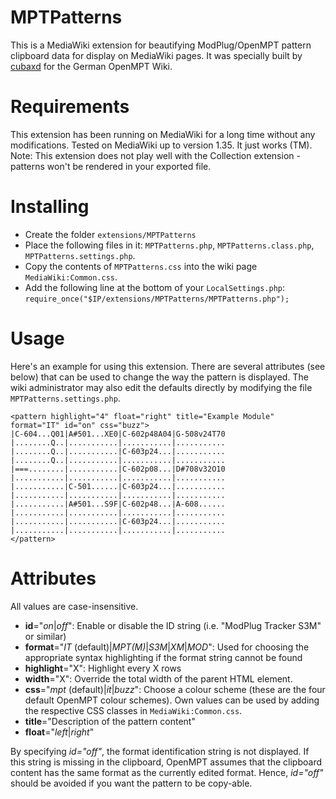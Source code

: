 # MPTPatterns
This is a MediaWiki extension for beautifying ModPlug/OpenMPT pattern clipboard data for display on MediaWiki pages. It was specially built by [cubaxd](https://cubaxd.net/) for the German OpenMPT Wiki.

# Requirements
This extension has been running on MediaWiki for a long time without any modifications. Tested on MediaWiki up to version 1.35. It just works (TM).
Note: This extension does not play well with the Collection extension - patterns won't be rendered in your exported file.

# Installing
* Create the folder `extensions/MPTPatterns` 
* Place the following files in it: `MPTPatterns.php`, `MPTPatterns.class.php`, `MPTPatterns.settings.php`.
* Copy the contents of `MPTPatterns.css` into the wiki page `MediaWiki:Common.css`.
* Add the following line at the bottom of your `LocalSettings.php`: `require_once("$IP/extensions/MPTPatterns/MPTPatterns.php");`

# Usage
Here's an example for using this extension. There are several attributes (see below) that can be used to change the way the pattern is displayed. The wiki administrator may also edit the defaults directly by modifying the file `MPTPatterns.settings.php`.

```
<pattern highlight="4" float="right" title="Example Module" format="IT" id="on" css="buzz">
|C-604...Q01|A#501...XE0|C-602p48A04|G-508v24T70
|........Q..|...........|...........|...........
|........Q..|...........|C-603p24...|...........
|........Q..|...........|...........|...........
|===........|...........|C-602p08...|D#708v32O10
|...........|...........|...........|...........
|...........|C-501......|C-603p24...|...........
|...........|...........|...........|...........
|...........|A#501...S9F|C-602p48...|A-608......
|...........|...........|...........|...........
|...........|...........|C-603p24...|...........
|...........|...........|...........|...........
</pattern>
```

# Attributes

All values are case-insensitive.

* **id**="*on*|*off*": Enable or disable the ID string (i.e. "ModPlug Tracker S3M" or similar)
* **format**="*IT* (default)|*MPT(M)*|*S3M*|*XM*|*MOD*": Used for choosing the appropriate syntax highlighting if the format string cannot be found
* **highlight**="X": Highlight every X rows
* **width**="X": Override the total width of the parent HTML element.
* **css**="*mpt* (default)|*it*|*buzz*": Choose a colour scheme (these are the four default OpenMPT colour schemes). Own values can be used by adding the respective CSS classes in `MediaWiki:Common.css`.
* **title**="Description of the pattern content"
* **float**="*left*|*right*"

By specifying *id="off"*, the format identification string is not displayed. If this string is missing in the clipboard, OpenMPT assumes that the clipboard content has the same format as the currently edited format.
Hence, *id="off"* should be avoided if you want the pattern to be copy-able.
